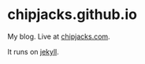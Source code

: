 chipjacks.github.io
===================

My blog. Live at [chipjacks.com](http://chipjacks.com).

It runs on [jekyll](https://jekyllrb.com/docs/quickstart/).
